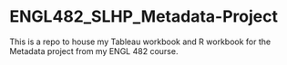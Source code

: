 # ENGL482_SLHP_Metadata-Project
This is a repo to house my Tableau workbook and R workbook for the Metadata project from my ENGL 482 course.
